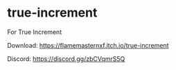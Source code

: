 # true-increment
For True Increment

Download: https://flamemasternxf.itch.io/true-increment

Discord: https://discord.gg/zbCVqmrS5Q
